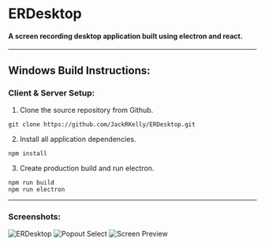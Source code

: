 # ERDesktop
#### A screen recording desktop application built using electron and react.
***
## Windows Build Instructions:

### Client & Server Setup:
1. Clone the source repository from Github.
```
git clone https://github.com/JackRKelly/ERDesktop.git
```

2. Install all application dependencies.
```
npm install
```

3. Create production build and run electron.
```
npm run build
npm run electron
```

***
### Screenshots:

![ERDesktop](https://i.ibb.co/QD5nCB3/Screenshot-71.png "ERDesktop")
![Popout Select](https://i.ibb.co/0hS4j9S/Screenshot-72.png "Popout Select")
![Screen Preview](https://i.ibb.co/dK3Yb6P/Screenshot-69.png "Screen Preview")
